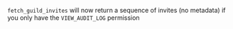 `fetch_guild_invites` will now return a sequence of invites (no metadata) if you only have the `VIEW_AUDIT_LOG` permission
